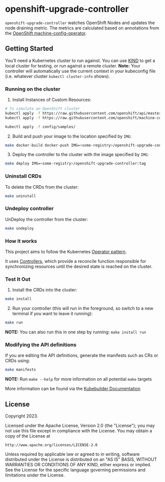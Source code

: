 # openshift-upgrade-controller

`openshift-upgrade-controller` watches OpenShift Nodes and updates the node draining metric.
The metrics are calculated based on annotations from the [OpenShift machine-config-operator](https://github.com/openshift/machine-config-operator).

## Getting Started
You’ll need a Kubernetes cluster to run against. You can use [KIND](https://sigs.k8s.io/kind) to get a local cluster for testing, or run against a remote cluster.
**Note:** Your controller will automatically use the current context in your kubeconfig file (i.e. whatever cluster `kubectl cluster-info` shows).

### Running on the cluster
1. Install Instances of Custom Resources:

```sh
# To simulate an OpenShift cluster
kubectl apply -f https://raw.githubusercontent.com/openshift/api/master/config/v1/0000_00_cluster-version-operator_01_clusterversion.crd.yaml
kubectl apply -f https://raw.githubusercontent.com/openshift/machine-config-operator/master/install/0000_80_machine-config-operator_01_machineconfigpool.crd.yaml

kubectl apply -f config/samples/
```

2. Build and push your image to the location specified by `IMG`:

```sh
make docker-build docker-push IMG=<some-registry>/openshift-upgrade-controller:tag
```

3. Deploy the controller to the cluster with the image specified by `IMG`:

```sh
make deploy IMG=<some-registry>/openshift-upgrade-controller:tag
```

### Uninstall CRDs
To delete the CRDs from the cluster:

```sh
make uninstall
```

### Undeploy controller
UnDeploy the controller from the cluster:

```sh
make undeploy
```

### How it works
This project aims to follow the Kubernetes [Operator pattern](https://kubernetes.io/docs/concepts/extend-kubernetes/operator/).

It uses [Controllers](https://kubernetes.io/docs/concepts/architecture/controller/),
which provide a reconcile function responsible for synchronizing resources until the desired state is reached on the cluster.

### Test It Out
1. Install the CRDs into the cluster:

```sh
make install
```

2. Run your controller (this will run in the foreground, so switch to a new terminal if you want to leave it running):

```sh
make run
```

**NOTE:** You can also run this in one step by running: `make install run`

### Modifying the API definitions
If you are editing the API definitions, generate the manifests such as CRs or CRDs using:

```sh
make manifests
```

**NOTE:** Run `make --help` for more information on all potential `make` targets

More information can be found via the [Kubebuilder Documentation](https://book.kubebuilder.io/introduction.html)

## License

Copyright 2023.

Licensed under the Apache License, Version 2.0 (the "License");
you may not use this file except in compliance with the License.
You may obtain a copy of the License at

    http://www.apache.org/licenses/LICENSE-2.0

Unless required by applicable law or agreed to in writing, software
distributed under the License is distributed on an "AS IS" BASIS,
WITHOUT WARRANTIES OR CONDITIONS OF ANY KIND, either express or implied.
See the License for the specific language governing permissions and
limitations under the License.

